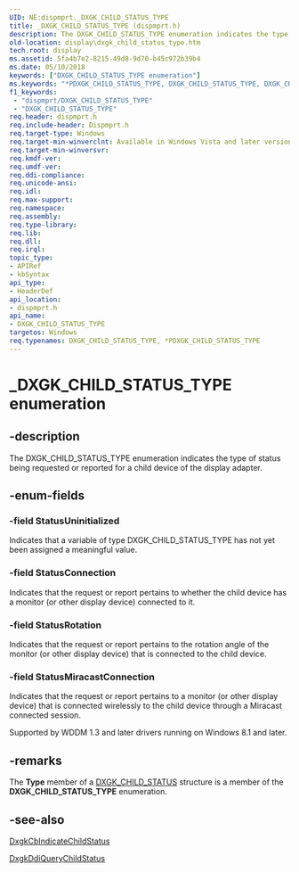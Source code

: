 ```yaml
---
UID: NE:dispmprt._DXGK_CHILD_STATUS_TYPE
title: _DXGK_CHILD_STATUS_TYPE (dispmprt.h)
description: The DXGK_CHILD_STATUS_TYPE enumeration indicates the type of status being requested or reported for a child device of the display adapter.
old-location: display\dxgk_child_status_type.htm
tech.root: display
ms.assetid: 5fa4b7e2-8215-49d8-9d70-b45c972b39b4
ms.date: 05/10/2018
keywords: ["DXGK_CHILD_STATUS_TYPE enumeration"]
ms.keywords: "*PDXGK_CHILD_STATUS_TYPE, DXGK_CHILD_STATUS_TYPE, DXGK_CHILD_STATUS_TYPE enumeration [Display Devices], DmEnums_684c935e-6fd5-4743-a196-d6674b8f2e56.xml, PDXGK_CHILD_STATUS_TYPE, PDXGK_CHILD_STATUS_TYPE enumeration pointer [Display Devices], StatusConnection, StatusMiracast, StatusRotation, StatusUninitialized, _DXGK_CHILD_STATUS_TYPE, display.dxgk_child_status_type, dispmprt/DXGK_CHILD_STATUS_TYPE, dispmprt/PDXGK_CHILD_STATUS_TYPE, dispmprt/StatusConnection, dispmprt/StatusMiracast, dispmprt/StatusRotation, dispmprt/StatusUninitialized"
f1_keywords:
 - "dispmprt/DXGK_CHILD_STATUS_TYPE"
 - "DXGK_CHILD_STATUS_TYPE"
req.header: dispmprt.h
req.include-header: Dispmprt.h
req.target-type: Windows
req.target-min-winverclnt: Available in Windows Vista and later versions of the Windows operating systems.
req.target-min-winversvr: 
req.kmdf-ver: 
req.umdf-ver: 
req.ddi-compliance: 
req.unicode-ansi: 
req.idl: 
req.max-support: 
req.namespace: 
req.assembly: 
req.type-library: 
req.lib: 
req.dll: 
req.irql: 
topic_type:
- APIRef
- kbSyntax
api_type:
- HeaderDef
api_location:
- dispmprt.h
api_name:
- DXGK_CHILD_STATUS_TYPE
targetos: Windows
req.typenames: DXGK_CHILD_STATUS_TYPE, *PDXGK_CHILD_STATUS_TYPE
---
```


# _DXGK_CHILD_STATUS_TYPE enumeration


## -description


The DXGK_CHILD_STATUS_TYPE enumeration indicates the type of status being requested or reported for a child device of the display adapter.


## -enum-fields




### -field StatusUninitialized

Indicates that a variable of type DXGK_CHILD_STATUS_TYPE has not yet been assigned a meaningful value.


### -field StatusConnection

Indicates that the request or report pertains to whether the child device has a monitor (or other display device) connected to it.


### -field StatusRotation

Indicates that the request or report pertains to the rotation angle of the monitor (or other display device) that is connected to the child device.


### -field StatusMiracastConnection

Indicates that the request or report pertains to a monitor (or other display device) that is connected wirelessly to the child device through a Miracast connected session.

Supported by WDDM 1.3 and later drivers running on Windows 8.1 and later.


## -remarks



The <b>Type</b> member of a <a href="https://docs.microsoft.com/windows-hardware/drivers/ddi/dispmprt/ns-dispmprt-_dxgk_child_status">DXGK_CHILD_STATUS</a> structure is a member of the <b>DXGK_CHILD_STATUS_TYPE</b> enumeration.




## -see-also




<a href="https://docs.microsoft.com/windows-hardware/drivers/ddi/dispmprt/nc-dispmprt-dxgkcb_indicate_child_status">DxgkCbIndicateChildStatus</a>



<a href="https://docs.microsoft.com/windows-hardware/drivers/ddi/dispmprt/nc-dispmprt-dxgkddi_query_child_status">DxgkDdiQueryChildStatus</a>
 

 

